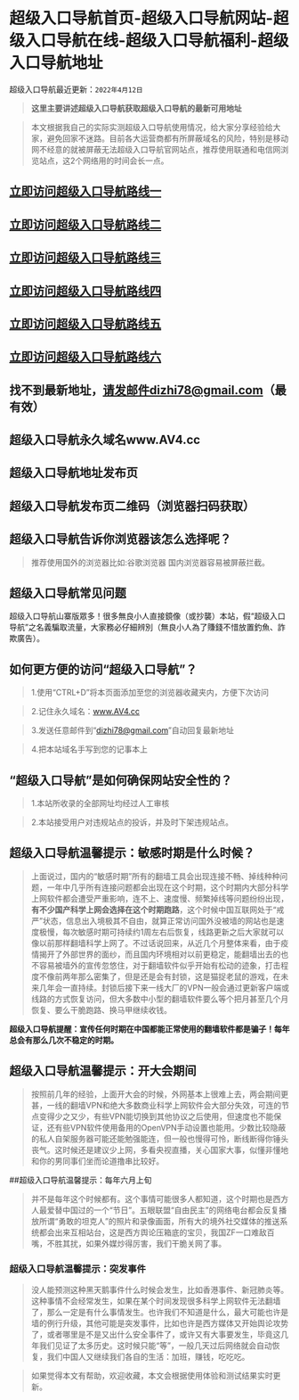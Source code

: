 ﻿# 超级入口导航首页-超级入口导航网站-超级入口导航在线-超级入口导航福利-超级入口导航地址

超级入口导航最近更新：`2022年4月12日`

>**这里主要讲述超级入口导航获取超级入口导航的最新可用地址**

>本文根据我自己的实际实测超级入口导航使用情况，给大家分享经验给大家，避免回家不迷路。目前各大运营商都有所屏蔽域名的风险，特别是移动网不经意的就被屏蔽无法超级入口导航官网站点，推荐使用联通和电信网浏览站点，这2个网络用的时间会长一点。


## <a rel="nofollow noopener" href="https://zhaizhaidh.github.io/1.html" target="_blank">立即访问超级入口导航路线一</a>
## <a rel="nofollow noopener" href="https://zhaizhaidh.github.io/1.html" target="_blank">立即访问超级入口导航路线二</a>
## <a rel="nofollow noopener" href="https://zhaizhaidh.github.io/1.html" target="_blank">立即访问超级入口导航路线三</a>
## <a rel="nofollow noopener" href="https://zhaizhaidh.github.io/1.html" target="_blank">立即访问超级入口导航路线四</a>
## <a rel="nofollow noopener" href="https://zhaizhaidh.github.io/1.html" target="_blank">立即访问超级入口导航路线五</a>
## <a rel="nofollow noopener" href="https://zhaizhaidh.github.io/1.html" target="_blank">立即访问超级入口导航路线六</a>

## 找不到最新地址，请发邮件dizhi78@gmail.com（最有效）
## 超级入口导航永久域名www.AV4.cc
## 超级入口导航地址发布页
## 超级入口导航发布页二维码（浏览器扫码获取）

## 超级入口导航告诉你浏览器该怎么选择呢？
>推荐使用国外的浏览器比如:谷歌浏览器  国内浏览器容易被屏蔽拦截。

## 超级入口导航常见问题

超级入口导航山寨版眾多！很多無良小人直接鏡像（或抄襲）本站，假“超级入口导航”之名義騙取流量，大家務必仔細辨別（無良小人為了賺錢不惜放置釣魚、詐欺廣告）。


## 如何更方便的访问“超级入口导航”？

>1.使用“CTRL+D”将本页面添加至您的浏览器收藏夹内，方便下次访问

>2.记住永久域名：www.AV4.cc 

>3.发送任意邮件到“dizhi78@gmail.com”自动回复最新地址 

>4.把本站域名手写到您的记事本上

## “超级入口导航”是如何确保网站安全性的？

>1.本站所收录的全部网址均经过人工审核 

>2.本站接受用户对违规站点的投诉，并及时下架违规站点。

## 超级入口导航温馨提示：敏感时期是什么时候？

>上面说过，国内的“敏感时期”所有的翻墙工具会出现连接不畅、掉线种种问题，一年中几乎所有连接问题都会出现在这个时期，这个时期内大部分科学上网软件都会遭受严重影响，连不上、速度慢、频繁掉线等问题纷纷出现，**有不少国产科学上网会选择在这个时期跑路**，这个时候中国互联网处于“戒严”状态，信息出入境极其不自由，就算正常访问国外没被墙的网站也是速度极慢，每次敏感时期可持续约1周左右后恢复，线路更新之后大家就可以像以前那样翻墙科学上网了。不过话说回来，从近几个月整体来看，由于疫情揭开了外部世界的面纱，而且国内环境相对以前更稳定，能翻墙出去的也不容易被墙外的宣传忽悠住，对于翻墙软件似乎开始有松动的迹象，打击程度不像前两年那么密集了，但是还是会有封锁，这是猫捉老鼠的游戏，在未来几年会一直持续。封锁后接下来一线大厂的VPN一般会通过更新客户端或线路的方式恢复访问，但大多数中小型的翻墙软件要么等个把月甚至几个月恢复、要么干脆跑路、换马甲继续收钱。

**超级入口导航提醒：宣传任何时期在中国都能正常使用的翻墙软件都是骗子！每年总会有那么几次不稳定的时期。**

## 超级入口导航温馨提示：开大会期间

>按照前几年的经验，上面开大会的时候，外网基本上很难上去，两会期间更甚，一线的翻墙VPN和绝大多数商业科学上网软件会大部分失效，可连的节点变得少之又少，有些VPN能切换到其他协议之后使用，但速度也不能保证，还有些VPN软件使用备用的OpenVPN手动设置也能用。少数比较隐蔽的私人自架服务器可能还能勉强能连，但一般也慢得可怜，断线断得你锤头丧气。这时候还是建议少上网，多看央视直播，关心国家大事，似懂非懂地和你的男同事们坐而论道撸串比较好。

##超级入口导航温馨提示：每年六月上旬

>并不是每年这个时候都有。这个事情可能很多人都知道，这个时期也是西方人最爱替中国过的一个“节日”。五眼联盟“自由民主”的网络电台都会反复播放所谓“勇敢的坦克人”的照片和录像画面，所有大的境外社交媒体的推送系统都会出来互相站台，这是西方舆论压箱底的宝贝，我国ZF一口难敌百嘴，不胜其扰，如果外媒炒得厉害，我们干脆关网了事。

### 超级入口导航温馨提示：突发事件

>没人能预测这种黑天鹅事件什么时候会发生，比如香港事件、新冠肺炎等。这种事情不会经常发生，如果在某个时间发现很多科学上网软件无法翻墙了，那么一定是有什么事情发生。也许我们不知道是什么，最大可能也许是墙的例行升级，其他可能是突发事件，比如也许是西方媒体又开始舆论攻势了，或者哪里是不是又出什么安全事件了，或许又有大事要发生，毕竟这几年我们见证了太多历史。这时候只能“等”，一般几天过后网络就会自动恢复，我们中国人又继续我们各自的生活：加班，赚钱，吃吃吃。


>如果觉得本文有帮助，欢迎收藏，本文会根据使用体验和测试结果实时更新。